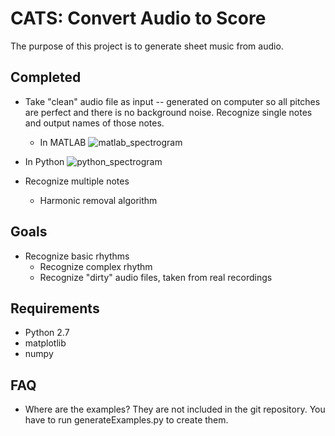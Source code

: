 CATS: Convert Audio to Score
======
The purpose of this project is to generate sheet music from audio.
  
## Completed 

* Take "clean" audio file as input -- generated on computer so all pitches are perfect and there is no background noise. Recognize single notes and output names of those notes.
  * In MATLAB 
  ![matlab_spectrogram](https://user-images.githubusercontent.com/3399941/52029251-783c4200-24e0-11e9-843e-07b19b909dd5.png "MATLAB: Spectrogram with note names")
  
 * In Python 
 ![python_spectrogram](https://user-images.githubusercontent.com/3399941/52029249-783c4200-24e0-11e9-9e63-a4d85ec38202.png "Python: Spectrogram with note names")
 
* Recognize multiple notes
  * Harmonic removal algorithm

## Goals
  
* Recognize basic rhythms
  * Recognize complex rhythm
  * Recognize "dirty" audio files, taken from real recordings

## Requirements
 * Python 2.7
 * matplotlib
 * numpy

## FAQ
* Where are the examples? They are not included in the git repository. You have to run generateExamples.py to create them.
